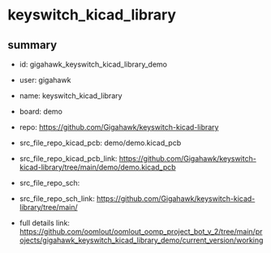 # keyswitch_kicad_library
 
## summary 
* id: gigahawk_keyswitch_kicad_library_demo
* user: gigahawk
* name: keyswitch_kicad_library
* board: demo
* repo: https://github.com/Gigahawk/keyswitch-kicad-library
* src_file_repo_kicad_pcb: demo/demo.kicad_pcb
* src_file_repo_kicad_pcb_link: https://github.com/Gigahawk/keyswitch-kicad-library/tree/main/demo/demo.kicad_pcb


* src_file_repo_sch: 
* src_file_repo_sch_link: https://github.com/Gigahawk/keyswitch-kicad-library/tree/main/
* full details link: https://github.com/oomlout/oomlout_oomp_project_bot_v_2/tree/main/projects/gigahawk_keyswitch_kicad_library_demo/current_version/working  






